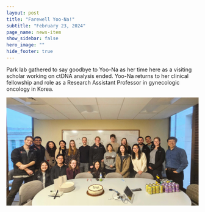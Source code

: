 ```yaml
---
layout: post
title: "Farewell Yoo-Na!"
subtitle: "February 23, 2024"
page_name: news-item
show_sidebar: false
hero_image: ""
hide_footer: true
---
```


Park lab gathered to say goodbye to Yoo-Na as her time here as a visiting scholar working on ctDNA analysis ended. Yoo-Na returns to her clinical fellowship and role as a Research Assistant Professor in gynecologic oncology in Korea.

![Image](/img/news-images/20240223_164312.jpg)

